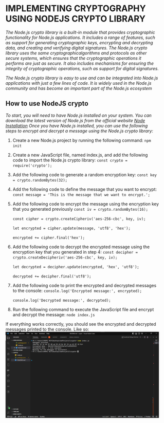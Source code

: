 # IMPLEMENTING CRYPTOGRAPHY USING NODEJS CRYPTO LIBRARY

_The Node.js crypto library is a built-in module that provides cryptographic functionality for Node.js applications. It includes a range of features, such as support for generating cryptographic keys, encrypting and decrypting data, and creating and verifying digital signatures. The Node.js crypto library uses the same cryptographicalgorithms and protocols as other secure systems, which ensures that the cryptographic operations it performs are just as secure. It also includes mechanisms for ensuring the integrity of cryptographic operations, such as support for digital signatures._

_The Node.js crypto library is easy to use and can be integrated into Node.js applications with just a few lines of code. It is widely used in the Node.js community and has become an important part of the Node.js ecosystem_

## How to use NodeJS crypto

_To start, you will need to have Node.js installed on your system. You can download the latest version of Node.js from the official website [Node Installation](<https://(https://nodejs.org/en/)>)
Once you have Node.js installed, you can use the following steps to encrypt and decrypt a message using the Node.js crypto library:_

1. Create a new Node.js project by running the following command:
   `npm init`

2. Create a new JavaScript file, named index.js, and add the following code to import the Node.js crypto library:
   `const crypto = require('crypto');`

3. Add the following code to generate a random encryption key:
   `const key = crypto.randomBytes(32);`

4. Add the following code to define the message that you want to encrypt:
   `const message = 'This is the message that we want to encrypt.';`

5. Add the following code to encrypt the message using the encryption key that you generated previously
   `const iv = crypto.randomBytes(16);`

   `const cipher = crypto.createCipheriv('aes-256-cbc', key, iv);`

   `let encrypted = cipher.update(message, 'utf8', 'hex');`

   `encrypted += cipher.final('hex');`

6. Add the following code to decrypt the encrypted message using the encryption key that you generated in step 4:
   `const decipher = crypto.createDecipheriv('aes-256-cbc', key, iv);`

   `let decrypted = decipher.update(encrypted, 'hex', 'utf8');`

   `decrypted += decipher.final('utf8');`

7. Add the following code to print the encrypted and decrypted messages to the console:
   `console.log('Encrypted message:', encrypted);`

   `console.log('Decrypted message:', decrypted);`

8. Run the following command to execute the JavaScript file and encrypt and decrypt the message:
   `node index.js`

If everything works correctly, you should see the encrypted and decrypted messages printed to the console.
Like so: ![image](console.png)
